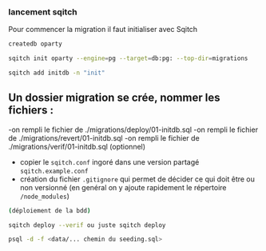 ### lancement sqitch 

Pour commencer la migration il faut initialiser avec Sqitch
```bash
createdb oparty

sqitch init oparty --engine=pg --target=db:pg: --top-dir=migrations

sqitch add initdb -n "init"
```
## Un dossier migration se crée, nommer les fichiers :

-on rempli le fichier de ./migrations/deploy/01-initdb.sql
-on rempli le fichier de ./migrations/revert/01-initdb.sql
-on rempli le fichier de ./migrations/verif/01-initdb.sql (optionnel)

- copier le `sqitch.conf` ingoré dans une version partagé `sqitch.example.conf`
- création du fichier `.gitignore` qui permet de décider ce qui doit être ou non versionné (en genéral on y ajoute rapidement le répertoire `/node_modules`)

```bash 
(déploiement de la bdd)

sqitch deploy --verif ou juste sqitch deploy

psql -d -f <data/... chemin du seeding.sql>
```

